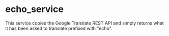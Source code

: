 # echo_service
This service copies the Google Translate REST API and simply returns what it has been asked to translate prefixed with "echo".
